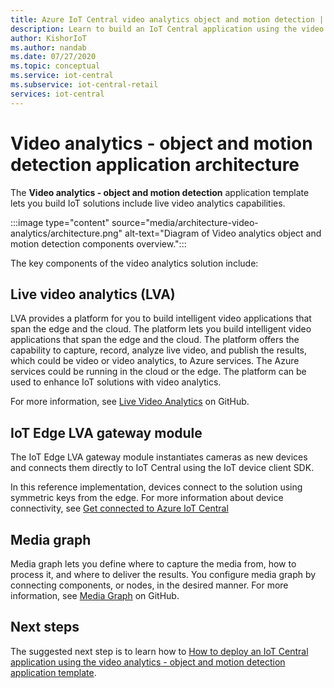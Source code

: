 ```yaml
---
title: Azure IoT Central video analytics object and motion detection | Microsoft Docs
description: Learn to build an IoT Central application using the video analytics - object and motion detection application template in IoT Central. This template uses live video analytics and connected cameras.
author: KishorIoT
ms.author: nandab
ms.date: 07/27/2020
ms.topic: conceptual
ms.service: iot-central
ms.subservice: iot-central-retail
services: iot-central
---
```


# Video analytics - object and motion detection application architecture

The **Video analytics - object and motion detection** application template lets you build IoT solutions include live video analytics capabilities.

:::image type="content" source="media/architecture-video-analytics/architecture.png" alt-text="Diagram of Video analytics object and motion detection components overview.":::

The key components of the video analytics solution include:

## Live video analytics (LVA)

LVA provides a platform for you to build intelligent video applications that span the edge and the cloud. The platform lets you build intelligent video applications that span the edge and the cloud. The platform offers the capability to capture, record, analyze live video, and publish the results, which could be video or video analytics, to Azure services. The Azure services could be running in the cloud or the edge. The platform can be used to enhance IoT solutions with video analytics.

For more information, see [Live Video Analytics](https://github.com/Azure/live-video-analytics) on GitHub.

## IoT Edge LVA gateway module

The IoT Edge LVA gateway module instantiates cameras as new devices and connects them directly to IoT Central using the IoT device client SDK.

In this reference implementation, devices connect to the solution using symmetric keys from the edge. For more information about device connectivity, see [Get connected to Azure IoT Central](../core/concepts-get-connected.md)

## Media graph

Media graph lets you define where to capture the media from, how to process it, and where to deliver the results. You configure media graph by connecting components, or nodes, in the desired manner. For more information, see [Media Graph](https://github.com/Azure/live-video-analytics/tree/master/MediaGraph) on GitHub.

## Next steps

The suggested next step is to learn how to [How to deploy an IoT Central application using the video analytics - object and motion detection application template](tutorial-video-analytics-deploy.md).
